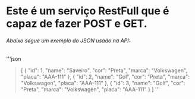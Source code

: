 # Este é um serviço RestFull que é capaz de fazer POST e GET.

###### Abaixo segue um exemplo do JSON usado na API:
'''json
>[
>    {
>        "id": 1,
>        "name": "Saveiro",
>        "cor": "Preta",
>        "marca": "Volkswagen",
>        "placa": "AAA-111"
>    },
>    {
>        "id": 2,
>        "name": "Gol",
>        "cor": "Preta",
>        "marca": "Volkswagen",
>        "placa": "AAA-111"
>    },
>    {
>        "id": 3,
>        "name": "Golf",
>        "cor": "Preta",
>        "marca": "Volkswagen",
>        "placa": "AAA-111"
>    }
>]
'''


